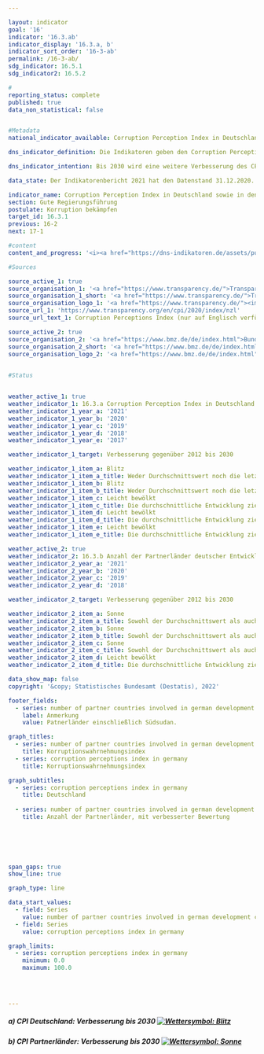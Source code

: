 ```yaml
---

layout: indicator    
goal: '16'    
indicator: '16.3.ab'    
indicator_display: '16.3.a, b'    
indicator_sort_order: '16-3-ab'    
permalink: /16-3-ab/    
sdg_indicator: 16.5.1
sdg_indicator2: 16.5.2    

#
reporting_status: complete    
published: true    
data_non_statistical: false    


#Metadata    
national_indicator_available: Corruption Perception Index in Deutschland sowie in den Partnerländern der deutschen Entwicklungszusammenarbeit    

dns_indicator_definition: Die Indikatoren geben den Corruption Perception Index (CPI) von Transparency International für Deutschland (16.3.a) sowie die Anzahl der Partnerländer der deutschen Entwicklungszusammenarbeit, deren CPI sich im Vergleich zum Jahr 2012 verbessert hat (16.3.b), wieder. Der CPI misst, wie stark Korruption im öffentlichen Sektor in einem Land wahrgenommen wird.    

dns_indicator_intention: Bis 2030 wird eine weitere Verbesserung des CPI für Deutschland angestrebt. Zudem soll sich auch der CPI der Mehrzahl der Partnerländer der deutschen Entwicklungszusammenarbeit verbessern. Basisjahr ist dabei jeweils das Jahr 2012.    

data_state: Der Indikatorenbericht 2021 hat den Datenstand 31.12.2020. Die Daten auf der DNS-Online Plattform werden regelmäßig aktualisiert, sodass online aktuellere Daten verfügbar sein können als im Indikatorenbericht 2021 veröffentlicht.    

indicator_name: Corruption Perception Index in Deutschland sowie in den Partnerländern der deutschen Entwicklungszusammenarbeit    
section: Gute Regierungsführung    
postulate: Korruption bekämpfen    
target_id: 16.3.1    
previous: 16-2    
next: 17-1    

#content     
content_and_progress: '<i><a href="https://dns-indikatoren.de/assets/publications/reports/de/2021.pdf">Text aus dem Indikatorenbericht 2021 </a></i><br>Der CPI ist ein Kompositindikator, der auf unterschiedlichen Experten- sowie Unternehmensbefragungen zur Wahrnehmung von Korruption im öffentlichen Sektor basiert. Abhängig von der jeweiligen Befragung können unterschiedliche Verständnisse von Korruption zugrunde liegen und die Quellen für die Berechnung im Zeitablauf wechseln. In den Index werden Länder mit einbezogen, zu denen mindestens drei ausgewählte Befragungen vorliegen. Somit ist der CPI die am meisten Länder umfassende Übersichtsstudie zur wahrgenommen Korruption im öffentlichen Sektor.<br>Das Joint Research Centre der Europäischen Kommission weist in seiner Analyse des CPI darauf hin, dass bei der Interpretation der Ergebnisse die jeweilige statistische Signifikanz der Veränderung mitbetrachtet werden sollte und selbst bei statistisch signifikanten Unterschieden die Ergebnisse dieses Indikators mit Vorsicht zu interpretieren seien.<br>Deutschland hat sich im Vergleich zum Jahr 2012 von 79 auf 80 Punkte im Jahr 2019 verbessert. Dieser Wert hat sich gegenüber 2017 um einen Punkt verschlechtert, sodass Deutschland auf dem zehnten Platz des Rankings steht. Dabei ist diese Veränderung gegenüber 2012 nicht als statistisch signifikant (bei einem Signifikanzniveau von 5&nbsp;%) anzusehen.<br>Auch das Statistische Bundesamt erhebt im Rahmen der Zufriedenheitsbefragung zu behördlichen Dienstleistungen Daten zum Thema Korruption. Nach dieser hatten im Jahr 2019 4,7&nbsp;% der Bevölkerung während ihres Kontakts mit öffentlichen Einrichtungen den Eindruck, dass Beschäftigte des öffentlichen Dienstes bestechlich wären. Bei der entsprechenden Umfrage unter Unternehmen hatten 4,0&nbsp;% der Unternehmen den Eindruck, dass Beschäftigte des öffentlichen Dienstes bestechlich wären.<br>Die Polizeiliche Kriminalstatistik (PKS) erfasst alle der Polizei bekannt gewordenen strafrechtlichen Sachverhalte. Im Jahr 2019 wurden 913 Fälle von Vorteilsannahme, Vorteilsgewährung sowie Bestechlichkeit und Bestechung im öffentlichen Sektor erfasst. Zudem werden in der PKS auch Fälle von Bestechlichkeit und Bestechung im geschäftlichen Verkehr sowie sogenannte Begleitdelikte der Korruption wie zum Beispiel Betrugs- und Untreuehandlungen, Urkundenfälschung, wettbewerbsbeschränkende Absprachen bei Ausschreibungen, Strafvereitelung, Falschbeurkundung im Amt und Verletzung des Dienstgeheimnisses ausgewiesen.<br>In Bezug auf die deutsche Entwicklungszusammenarbeit haben sich im Jahr 2019 im Vergleich zum Jahr 2012 insgesamt 43 der 85 durch den CPI bewerteten Partnerländer verbessert. Die Anzahl der sich positiv entwickelnden Partnerländer ist im betrachteten Zeitraum bis 2016 jedes Jahr gestiegen. Im Jahr 2017 ist die Anzahl leicht zurückgegangen und stagnierte in den Folgejahren. Eine statistisch signifikante Verbesserung (bei einem Signifikanzniveau von 5&nbsp;%) wiesen in 2019 gegenüber 2012 20 Partnerländer der deutschen Entwicklungszusammenarbeit auf, im Vergleich dazu waren es 2014 sechs Partnerländer.'    

#Sources    

source_active_1: true
source_organisation_1: '<a href="https://www.transparency.de/">Transparency International e.V.</a>'
source_organisation_1_short: '<a href="https://www.transparency.de/">Transparency International e.V.</a>'
source_organisation_logo_1: '<a href="https://www.transparency.de/"><img src="https://dnsUpgradeEnvironment.github.io/dns-indicators/public/OrgImgDe/ta.png" alt="Transparency International e.V." title=" Klicken Sie hier um zur Homepage der Organisation Transparency International e.V. zu gelangen." style="height:60px; width:148px; border: transparent"/></a>'
source_url_1: 'https://www.transparency.org/en/cpi/2020/index/nzl'
source_url_text_1: Corruption Perceptions Index (nur auf Englisch verfügbar)

source_active_2: true
source_organisation_2: '<a href="https://www.bmz.de/de/index.html">Bundesministerium für wirtschaftliche Zusammenarbeit und Entwicklung</a>'
source_organisation_2_short: '<a href="https://www.bmz.de/de/index.html">Bundesministerium für wirtschaftliche Zusammenarbeit und Entwicklung (BMZ)</a>'
source_organisation_logo_2: '<a href="https://www.bmz.de/de/index.html"><img src="https://dnsUpgradeEnvironment.github.io/dns-indicators/public/OrgImgDe/bmz.png" alt="Bundesministerium für wirtschaftliche Zusammenarbeit und Entwicklung" title=" Klicken Sie hier um zur Homepage der Organisation Bundesministerium für wirtschaftliche Zusammenarbeit und Entwicklung zu gelangen." style="height:60px; width:148px; border: transparent"/></a>'
    

#Status    


weather_active_1: true
weather_indicator_1: 16.3.a Corruption Perception Index in Deutschland
weather_indicator_1_year_a: '2021'
weather_indicator_1_year_b: '2020'
weather_indicator_1_year_c: '2019'
weather_indicator_1_year_d: '2018'
weather_indicator_1_year_e: '2017'

weather_indicator_1_target: Verbesserung gegenüber 2012 bis 2030

weather_indicator_1_item_a: Blitz
weather_indicator_1_item_a_title: Weder Durchschnittswert noch die letzte Veränderung deuten in die richtige Richtung.
weather_indicator_1_item_b: Blitz
weather_indicator_1_item_b_title: Weder Durchschnittswert noch die letzte Veränderung deuten in die richtige Richtung.
weather_indicator_1_item_c: Leicht bewölkt
weather_indicator_1_item_c_title: Die durchschnittliche Entwicklung zielt in die richtige Richtung, im letzten Jahr ergab sich jedoch eine Entwicklung in die falsche Richtung oder gar keine Veränderung.
weather_indicator_1_item_d: Leicht bewölkt
weather_indicator_1_item_d_title: Die durchschnittliche Entwicklung zielt in die richtige Richtung, im letzten Jahr ergab sich jedoch eine Entwicklung in die falsche Richtung oder gar keine Veränderung.
weather_indicator_1_item_e: Leicht bewölkt
weather_indicator_1_item_e_title: Die durchschnittliche Entwicklung zielt in die richtige Richtung, im letzten Jahr ergab sich jedoch eine Entwicklung in die falsche Richtung oder gar keine Veränderung.

weather_active_2: true
weather_indicator_2: 16.3.b Anzahl der Partnerländer deutscher Entwicklungszusammenarbeit, deren Bewertung sich gegenüber 2012 verbessert hat
weather_indicator_2_year_a: '2021'
weather_indicator_2_year_b: '2020'
weather_indicator_2_year_c: '2019'
weather_indicator_2_year_d: '2018'

weather_indicator_2_target: Verbesserung gegenüber 2012 bis 2030

weather_indicator_2_item_a: Sonne
weather_indicator_2_item_a_title: Sowohl der Durchschnittswert als auch die letzte jährliche Veränderung deuten in die richtige Richtung.
weather_indicator_2_item_b: Sonne
weather_indicator_2_item_b_title: Sowohl der Durchschnittswert als auch die letzte jährliche Veränderung deuten in die richtige Richtung.
weather_indicator_2_item_c: Sonne
weather_indicator_2_item_c_title: Sowohl der Durchschnittswert als auch die letzte jährliche Veränderung deuten in die richtige Richtung.
weather_indicator_2_item_d: Leicht bewölkt
weather_indicator_2_item_d_title: Die durchschnittliche Entwicklung zielt in die richtige Richtung, im letzten Jahr ergab sich jedoch eine Entwicklung in die falsche Richtung oder gar keine Veränderung.    

data_show_map: false    
copyright: '&copy; Statistisches Bundesamt (Destatis), 2022'    

footer_fields:
  - series: number of partner countries involved in german development cooperation with improved cpi scores compared with 2012
    label: Anmerkung
    value: Patnerländer einschließlich Südsudan.    

graph_titles: 
  - series: number of partner countries involved in german development cooperation with improved cpi scores compared with 2012
    title: Korruptionswahrnehmungsindex
  - series: corruption perceptions index in germany
    title: Korruptionswahrnehmungsindex    

graph_subtitles: 
  - series: corruption perceptions index in germany
    title: Deutschland
    
  - series: number of partner countries involved in german development cooperation with improved cpi scores compared with 2012
    title: Anzahl der Partnerländer, mit verbesserter Bewertung
        

    

    

span_gaps: true    
show_line: true    

graph_type: line    

data_start_values: 
  - field: Series
    value: number of partner countries involved in german development cooperation with improved cpi scores compared with 2012
  - field: Series
    value: corruption perceptions index in germany    

graph_limits: 
  - series: corruption perceptions index in germany
    minimum: 0.0
    maximum: 100.0    

    

                
---
```



<div>
  <div class="my-header">
    <h5>a) CPI Deutschland: Verbesserung bis 2030
      <a href="https://dnsUpgradeEnvironment.github.io/dns-indicators/status"><img src="https://g205sdgs.github.io/sdg-indicators/public/Wettersymbole/Blitz.png" title="Weder Durchschnittswert noch die letzte Veränderung deuten in die richtige Richtung." alt="Wettersymbol: Blitz"/>
      </a>
    </h5>
  </div>
  <div class="my-header-note">
  </div>
</div>
<div>
  <div class="my-header">
    <h5>b) CPI  Partnerländer: Verbesserung bis 2030
      <a href="https://dnsUpgradeEnvironment.github.io/dns-indicators/status"><img src="https://g205sdgs.github.io/sdg-indicators/public/Wettersymbole/Sonne.png" title="Sowohl der Durchschnittswert als auch die letzte jährliche Veränderung deuten in die richtige Richtung." alt="Wettersymbol: Sonne"/>
      </a>
    </h5>
  </div>
  <div class="my-header-note">
  </div>
</div>